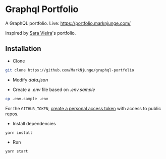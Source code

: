 # Graphql Portfolio

A GraphQL portfolio. Live: https://portfolio.marknjunge.com/

Inspired by [Sara Vieira](https://iamsaravieira.com/)'s portfolio.

## Installation

- Clone

```bash
git clone https://github.com/MarkNjunge/graphql-portfolio
```

- Modify _data.json_

- Create a _.env_ file based on _.env.sample_

```bash
cp .env.sample .env
```

For the `GITHUB_TOKEN`, [create a personal access token](https://github.com/settings/tokens/new) with access to public repos.

- Install dependencies

```
yarn install
```

- Run

```bash
yarn start
```
